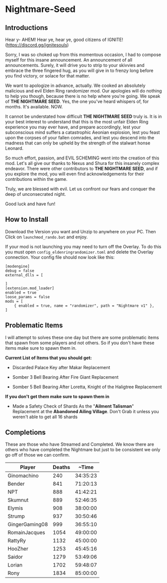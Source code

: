 # Nightmare-Seed

## Introductions
Hear y- AHEM!
Hear ye, hear ye, good citizens of IGNITE! (https://discord.gg/ignitesouls)

Sorry, I was so choked up from this momentous occasion, I had to compose myself for this insane announcement. An announcement of all announcements. Surely, it will drive you to strip to your skivvies and embrace the three fingered hug, as you will give in to frenzy long before you find victory, or solace for that matter.

We want to apologize in advance, actually. We cooked an absolutely malicious and evil Elden Ring randomizer mod. Our apologies will do nothing to help you though, because there is no help where you're going. We speak of **THE NIGHTMARE SEED**. Yes, the one you've heard whispers of, for months. It's available. NOW.

It cannot be understated how difficult **THE NIGHTMARE SEED** truly is. It is in your best interest to understand that this is the most unfair Elden Ring experience you may ever have, and prepare accordingly, lest your subconscious mind suffers a catastrophic Aeonian explosion, lest you feast upon the corpses of your fallen comrades, and lest you descend into the madness that can only be upheld by the strength of the stalwart honse Leonard.

So much effort, passion, and EVIL SCHEMING went into the creation of this mod. Let's all give our thanks to Nexus  and Shura for this insanely complex endeavor. There were other contributors to **THE NIGHTMARE SEED**, and if you explore the mod, you will even find acknowledgements for their contributions within the game.

Truly, we are blessed with evil. Let us confront our fears and conquer the deep of unconsecrated night.

Good luck and have fun!

## How to Install 
Download the Version you want and Unzip to anywhere on your PC. Then Click on `launchmod_rando.bat` and enjoy.

If your mod is not launching you may need to turn off the Overlay.
To do this you must open `config_eldenringrandomizer.toml` and delete the Overlay connection. Your config file should now look like this:

```
[modengine]
debug = false
external_dlls = [
	
]
[extension.mod_loader]
enabled = true
loose_params = false
mods = [
    { enabled = true, name = "randomizer", path = "Nightmare v1" },
]
```

## Problematic Items
I will attempt to solves these one day but there are some problematic items that spawn from some players and not others. So if you don't have these items make sure to spawn them in.

**Current List of Items that you should get:**

- Discarded Palace Key after Makar Replacement

- Somber 3 Bell Bearing After Fire Giant Replacement

- Somber 5 Bell Bearing After Loretta, Knight of the Haligtree Replacement

**If you don't get them make sure to spawn them in**

- Made a Safety Check of Shards As the "**Ailment Talisman**" Replacement at the **Abandoned Ailing Village**. Don't Grab it unless you weren't able to get all 16 shards


## Completions
These are those who have Streamed and Completed. We know there are others who have completed the Nightmare but just to be consistent we only go off of those we can confirm.


| Player         | Deaths | ~Time    |
| -------------- | ------ | -------- |
| Ginomachino    | 240    | 34:35:23 |
| Bender         | 841    | 71:20:13 |
| NPT            | 888    | 41:42:21 |
| Skumnut        | 889    | 52:46:35 |
| Elymis         | 908    | 38:00:00 |
| Strump         | 937    | 30:50:46 |
| GingerGaming08 | 999    | 36:55:10 |
| RomainJacques  | 1054   | 49:00:00 |
| RattyRy        | 1132   | 45:00:00 |
| HooZher        | 1253   | 45:45:16 |
| Saidor         | 1279   | 53:49:06 |
| Lorian         | 1702   | 59:48:07 |
| Rony           | 1834   | 85:00:00 |
